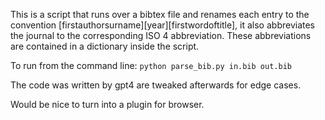 This is a script that runs over a bibtex file and renames each entry to the convention [firstauthorsurname][year][firstwordoftitle], it also abbreviates the journal to the corresponding ISO 4 abbreviation. These abbreviations are contained in a dictionary inside the script.

To run from the command line: `python parse_bib.py in.bib out.bib`

The code was written by gpt4 are tweaked afterwards for edge cases. 

Would be nice to turn into a plugin for browser.